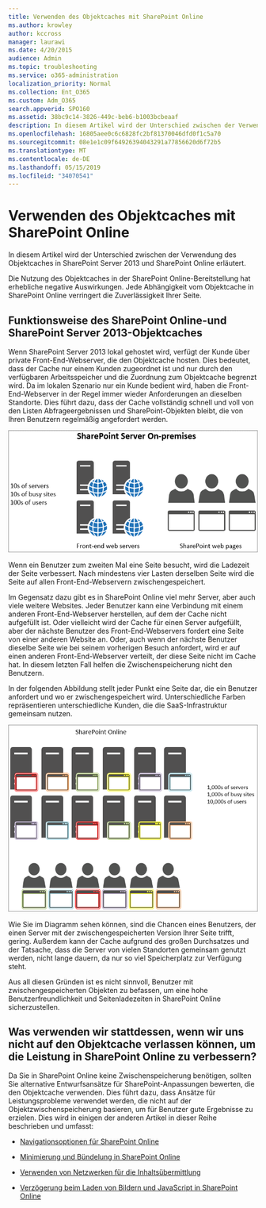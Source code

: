 ```yaml
---
title: Verwenden des Objektcaches mit SharePoint Online
ms.author: krowley
author: kccross
manager: laurawi
ms.date: 4/20/2015
audience: Admin
ms.topic: troubleshooting
ms.service: o365-administration
localization_priority: Normal
ms.collection: Ent_O365
ms.custom: Adm_O365
search.appverid: SPO160
ms.assetid: 38bc9c14-3826-449c-beb6-b1003bcbeaaf
description: In diesem Artikel wird der Unterschied zwischen der Verwendung des Objektcaches in SharePoint Server 2013 und SharePoint Online erläutert.
ms.openlocfilehash: 16805aee0c6c6828fc2bf81370046dfd0f1c5a70
ms.sourcegitcommit: 08e1e1c09f64926394043291a77856620d6f72b5
ms.translationtype: MT
ms.contentlocale: de-DE
ms.lasthandoff: 05/15/2019
ms.locfileid: "34070541"
---
```

# <a name="using-the-object-cache-with-sharepoint-online"></a>Verwenden des Objektcaches mit SharePoint Online

In diesem Artikel wird der Unterschied zwischen der Verwendung des Objektcaches in SharePoint Server 2013 und SharePoint Online erläutert.
  
Die Nutzung des Objektcaches in der SharePoint Online-Bereitstellung hat erhebliche negative Auswirkungen. Jede Abhängigkeit vom Objektcache in SharePoint Online verringert die Zuverlässigkeit Ihrer Seite. 
  
## <a name="how-the-sharepoint-online-and-sharepoint-server-2013-object-cache-works"></a>Funktionsweise des SharePoint Online-und SharePoint Server 2013-Objektcaches

Wenn SharePoint Server 2013 lokal gehostet wird, verfügt der Kunde über private Front-End-Webserver, die den Objektcache hosten. Dies bedeutet, dass der Cache nur einem Kunden zugeordnet ist und nur durch den verfügbaren Arbeitsspeicher und die Zuordnung zum Objektcache begrenzt wird. Da im lokalen Szenario nur ein Kunde bedient wird, haben die Front-End-Webserver in der Regel immer wieder Anforderungen an dieselben Standorte. Dies führt dazu, dass der Cache vollständig schnell und voll von den Listen Abfrageergebnissen und SharePoint-Objekten bleibt, die von Ihren Benutzern regelmäßig angefordert werden.
  
![Zeigt Datenverkehr und Last auf lokalen Front-End-Webservern](media/a0d38b36-4909-4abb-8d4e-4930814bb3de.png)
  
Wenn ein Benutzer zum zweiten Mal eine Seite besucht, wird die Ladezeit der Seite verbessert. Nach mindestens vier Lasten derselben Seite wird die Seite auf allen Front-End-Webservern zwischengespeichert.
  
Im Gegensatz dazu gibt es in SharePoint Online viel mehr Server, aber auch viele weitere Websites. Jeder Benutzer kann eine Verbindung mit einem anderen Front-End-Webserver herstellen, auf dem der Cache nicht aufgefüllt ist. Oder vielleicht wird der Cache für einen Server aufgefüllt, aber der nächste Benutzer des Front-End-Webservers fordert eine Seite von einer anderen Website an. Oder, auch wenn der nächste Benutzer dieselbe Seite wie bei seinem vorherigen Besuch anfordert, wird er auf einen anderen Front-End-Webserver verteilt, der diese Seite nicht im Cache hat. In diesem letzten Fall helfen die Zwischenspeicherung nicht den Benutzern.
  
In der folgenden Abbildung stellt jeder Punkt eine Seite dar, die ein Benutzer anfordert und wo er zwischengespeichert wird. Unterschiedliche Farben repräsentieren unterschiedliche Kunden, die die SaaS-Infrastruktur gemeinsam nutzen.
  
![Zeigt die Ergebnisse der Objektzwischenspeicherung in SharePoint Online](media/25d04011-ef83-4cb7-9e04-a6ed490f63c3.png)
  
Wie Sie im Diagramm sehen können, sind die Chancen eines Benutzers, der einen Server mit der zwischengespeicherten Version Ihrer Seite trifft, gering. Außerdem kann der Cache aufgrund des großen Durchsatzes und der Tatsache, dass die Server von vielen Standorten gemeinsam genutzt werden, nicht lange dauern, da nur so viel Speicherplatz zur Verfügung steht.
  
Aus all diesen Gründen ist es nicht sinnvoll, Benutzer mit zwischengespeicherten Objekten zu befassen, um eine hohe Benutzerfreundlichkeit und Seitenladezeiten in SharePoint Online sicherzustellen.
  
## <a name="if-we-cant-rely-on-the-object-cache-to-improve-performance-in-sharepoint-online-what-do-we-use-instead"></a>Was verwenden wir stattdessen, wenn wir uns nicht auf den Objektcache verlassen können, um die Leistung in SharePoint Online zu verbessern?

Da Sie in SharePoint Online keine Zwischenspeicherung benötigen, sollten Sie alternative Entwurfsansätze für SharePoint-Anpassungen bewerten, die den Objektcache verwenden. Dies führt dazu, dass Ansätze für Leistungsprobleme verwendet werden, die nicht auf der Objektzwischenspeicherung basieren, um für Benutzer gute Ergebnisse zu erzielen. Dies wird in einigen der anderen Artikel in dieser Reihe beschrieben und umfasst:
  
- [Navigationsoptionen für SharePoint Online](navigation-options-for-sharepoint-online.md)
    
- [Minimierung und Bündelung in SharePoint Online](minification-and-bundling-in-sharepoint-online.md)
    
- [Verwenden von Netzwerken für die Inhaltsübermittlung](using-content-delivery-networks-with-sharepoint-online.md)
    
- [Verzögerung beim Laden von Bildern und JavaScript in SharePoint Online](delay-loading-images-and-javascript-in-sharepoint-online.md)
    

